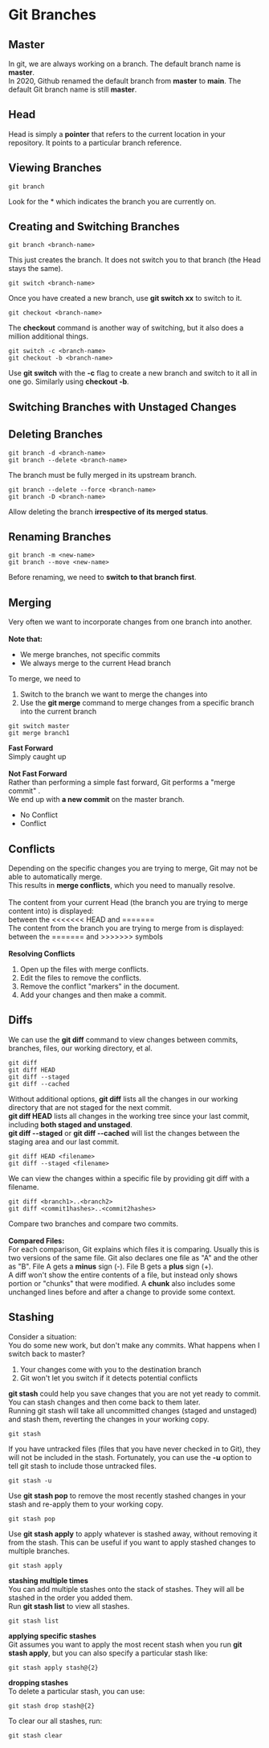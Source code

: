 # Git Branches

## Master
In git, we are always working on a branch. The default branch name is **master**.<br>
In 2020, Github renamed the default branch from **master** to **main**. The default Git branch name is still **master**.

## Head
Head is simply a **pointer** that refers to the current location in your repository. It points to a particular branch reference.

## Viewing Branches
```
git branch
```
Look for the * which indicates the branch you are currently on.

## Creating and Switching Branches
```
git branch <branch-name>
```
This just creates the branch. It does not switch you to that branch (the Head stays the same).
```
git switch <branch-name>
```
Once you have created a new branch, use **git switch xx** to switch to it.
```
git checkout <branch-name>
```
The **checkout** command is another way of switching, but it also does a million additional things.
```
git switch -c <branch-name>
git checkout -b <branch-name>
```
Use **git switch** with the **-c** flag to create a new branch and switch to it all in one go. Similarly using **checkout -b**.

## Switching Branches with Unstaged Changes

## Deleting Branches
```
git branch -d <branch-name>
git branch --delete <branch-name>
```
The branch must be fully merged in its upstream branch.
```
git branch --delete --force <branch-name>
git branch -D <branch-name>
```
Allow deleting the branch **irrespective of its merged status**.

## Renaming Branches
```
git branch -m <new-name>
git branch --move <new-name>
```
Before renaming, we need to **switch to that branch first**.

## Merging
Very often we want to incorporate changes from one branch into another.<br>
<br>
**Note that:**
- We merge branches, not specific commits
- We always merge to the current Head branch

To merge, we need to <br>
1. Switch to the branch we want to merge the changes into
2. Use the **git merge** command to merge changes from a specific branch into the current branch
```
git switch master
git merge branch1
```
**Fast Forward**<br>
Simply caught up<br>
<br>
**Not Fast Forward**<br>
Rather than performing a simple fast forward, Git performs a "merge commit" .<br>
We end up with **a new commit** on the master branch.
- No Conflict
- Conflict

## Conflicts
Depending on the specific changes you are trying to merge, Git may not be able to automatically merge.<br>
This results in **merge conflicts**, which you need to manually resolve.<br>
<br>
The content from your current Head (the branch you are trying to merge content into) is displayed: <br>
between the <<<<<<< HEAD and ======= <br>
The content from the branch you are trying to merge from is displayed: <br>
between the ======= and >>>>>>> symbols <br>
<br>
**Resolving Conflicts**
1. Open up the files with merge conflicts.
2. Edit the files to remove the conflicts.
3. Remove the conflict "markers" in the document.
4. Add your changes and then make a commit.

## Diffs
We can use the **git diff** command to view changes between commits, branches, files, our working directory, et al.
```
git diff
git diff HEAD
git diff --staged
git diff --cached
```
Without additional options, **git diff** lists all the changes in our working directory that are not staged for the next commit.<br>
**git diff HEAD** lists all changes in the working tree since your last commit, including **both staged and unstaged**.<br>
**git diff --staged** or **git diff --cached** will list the changes between the staging area and our last commit.<br>
```
git diff HEAD <filename>
git diff --staged <filename>
```
We can view the changes within a specific file by providing git diff with a filename.<br>
```
git diff <branch1>..<branch2>
git diff <commit1hashes>..<commit2hashes>
```
Compare two branches and compare two commits.<br>
<br>
**Compared Files:**<br>
For each comparison, Git explains which files it is comparing. Usually this is two versions of the same file. Git also declares one file as "A" and the other as "B". File A gets a **minus** sign (-). File B gets a **plus** sign (+).<br>
A diff won't show the entire contents of a file, but instead only shows portion or "chunks" that were modified. A **chunk** also includes some unchanged lines before and after a change to provide some context.<br>

## Stashing
Consider a situation:<br>
You do some new work, but don't make any commits. What happens when I switch back to master?<br>
1. Your changes come with you to the destination branch
2. Git won't let you switch if it detects potential conflicts

**git stash** could help you save changes that you are not yet ready to commit. You can stash changes and then come back to them later.<br>
Running git stash will take all uncommitted changes (staged and unstaged) and stash them, reverting the changes in your working copy.
```
git stash
```
If you have untracked files (files that you have never checked in to Git), they will not be included in the stash. Fortunately, you can use the **-u** option to tell git stash to include those untracked files.
```
git stash -u
```
Use **git stash pop** to remove the most recently stashed changes in your stash and re-apply them to your working copy.
```
git stash pop
```
Use **git stash apply** to apply whatever is stashed away, without removing it from the stash. This can be useful if you want to apply stashed changes to multiple branches.
```
git stash apply
```
**stashing multiple times**<br>
You can add multiple stashes onto the stack of stashes. They will all be stashed in the order you added them.<br>
Run **git stash list** to view all stashes.
```
git stash list
```
**applying specific stashes**<br>
Git assumes you want to apply the most recent stash when you run **git stash apply**, but you can also specify a particular stash like:
```
git stash apply stash@{2}
```
**dropping stashes**<br>
To delete a particular stash, you can use:
```
git stash drop stash@{2}
```
To clear our all stashes, run:
```
git stash clear
```


